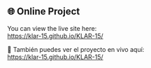 ## 🌐 Online Project

You can view the live site here:  
https://klar-15.github.io/KLAR-15/

🔗 También puedes ver el proyecto en vivo aquí:  
https://klar-15.github.io/KLAR-15/
